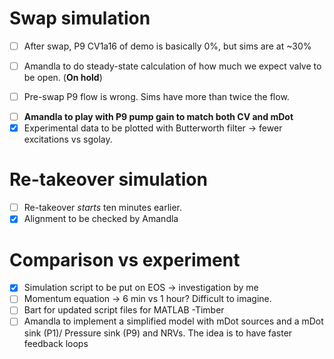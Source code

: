 # Swap simulation

- [ ]  After swap, P9 CV1a16 of demo is basically 0%, but sims are at ~30% 
* [ ] Amandla to do steady-state calculation of how much we expect valve to be open. (**On hold**)
- [ ] Pre-swap P9 flow is wrong. Sims have more than twice the flow. 
* [ ] **Amandla to play with P9 pump gain to match both CV and mDot**
* [x] Experimental data to be plotted with Butterworth filter → fewer excitations vs sgolay.
# Re-takeover simulation

- [ ] Re-takeover _starts_ ten minutes earlier.
- [x] Alignment to be checked by Amandla 
# Comparison vs experiment

- [x] Simulation script to be put on EOS → investigation by me
- [ ] Momentum equation → 6 min vs 1 hour? Difficult to imagine.
- [ ] Bart for updated script files for MATLAB -Timber
- [ ] Amandla to implement a simplified model with mDot sources and a mDot sink (P1)/ Pressure sink (P9) and NRVs. The idea is to have faster feedback loops